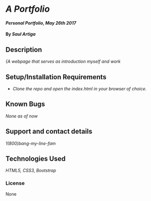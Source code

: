 # _A Portfolio_

#### _Personal Portfolio, May 26th 2017_

#### By _**Saul Artiga**_

## Description

_{A webpage that serves as introduction myself and work_

## Setup/Installation Requirements

* _Clone the repo and open the index.html in your browser of choice._



## Known Bugs

_None as of now_

## Support and contact details

_1(800)bang-my-line-fam_

## Technologies Used

_HTML5, CSS3, Bootstrap_

### License

None
